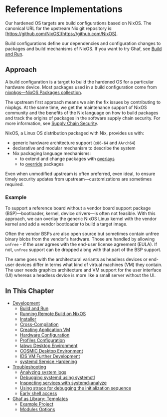 <!--
    Copyright 2022-2024 TII (SSRC) and the Ghaf contributors
    SPDX-License-Identifier: CC-BY-SA-4.0
-->

# Reference Implementations

Our hardened OS targets are build configurations based on NixOS. The canonical URL for the upstream Nix git repository is: [https://github.com/NixOS](https://github.com/NixOS).

Build configurations define our dependencies and configuration changes to packages and build mechanisms of NixOS. If you want to try Ghaf, see [Build and Run](../ref_impl/build_and_run.md).


## Approach

A build configuration is a target to build the hardened OS for a particular hardware device. Most packages used in a build configuration come from [nixpkgs—NixOS Packages collection](https://github.com/NixOS/nixpkgs).

The upstream first approach means we aim the fix issues by contributing to nixpkgs. At the same time, we get the maintenance support of NixOS community and the benefits of the Nix language on how to build packages and track the origins of packages in the software supply chain security. For more information, see [Supply Chain Security](../scs/scs.md).

NixOS, a Linux OS distribution packaged with Nix, provides us with:

* generic hardware architecture support (``x86-64`` and ``AArch64``)
* declarative and modular mechanism to describe the system
* Nix packaging language mechanisms:
  * to extend and change packages with [overlays](https://nixos.wiki/wiki/Overlays)
  * to [override](https://nixos.org/guides/nix-pills/override-design-pattern.html) packages

Even when unmodified upstream is often preferred, even ideal, to ensure timely security updates from upstream—customizations are sometimes required.


### Example

To support a reference board without a vendor board support package (BSP)—bootloader, kernel, device drivers—is often not feasible. With this approach, we can overlay the generic NixOS Linux kernel with the vendor kernel and add a vendor bootloader to build a target image.

Often the vendor BSPs are also open source but sometimes contain unfree binary blobs from the vendor's hardware. Those are handled by allowing ``unfree`` - if the user agrees with the end-user license agreement (EULA). If not, ``unfree`` support can be dropped along with that part of the BSP support.

The same goes with the architectural variants as headless devices or end-user devices differ in terms what kind of virtual machines (VM) they contain. The user needs graphics architecture and VM support for the user interface (UI) whereas a headless device is more like a small server without the UI.


## In This Chapter

- [Development](./development.md)
   - [Build and Run](./build_and_run.md)
   - [Running Remote Build on NixOS](./remote_build_setup.md)
   - [Installer](./installer.md)
   - [Cross-Compilation](./cross_compilation.md)
   - [Creating Application VM](./creating_appvm.md)
   - [Hardware Configuration](ref_impl/hw-config.md)
   - [Profiles Configuration](ref_impl/profiles-config.md)
   - [labwc Desktop Environment](./labwc.md)
   - [COSMIC Desktop Environment](./cosmic.md)
   - [IDS VM Further Development](./idsvm-development.md)
   - [systemd Service Hardening](./systemd-service-config.md)
- [Troubleshooting](../troubleshooting/troubleshooting.md)
  - [Analyzing system logs](./systemd/system-log.md)
  - [Debugging systemd using systemctl](./systemd/systemctl.md)
  - [Inspecting services with systemd-analyze](./systemd/systemd-analyzer.md)
  - [Using strace for debugging the initialization sequence](./systemd/strace.md)
  - [Early shell access](./systemd/early-shell.md)
- [Ghaf as Library: Templates](./ghaf-based-project.md)
   - [Example Project](./example_project.md)
   - [Modules Options](./modules_options.md)
